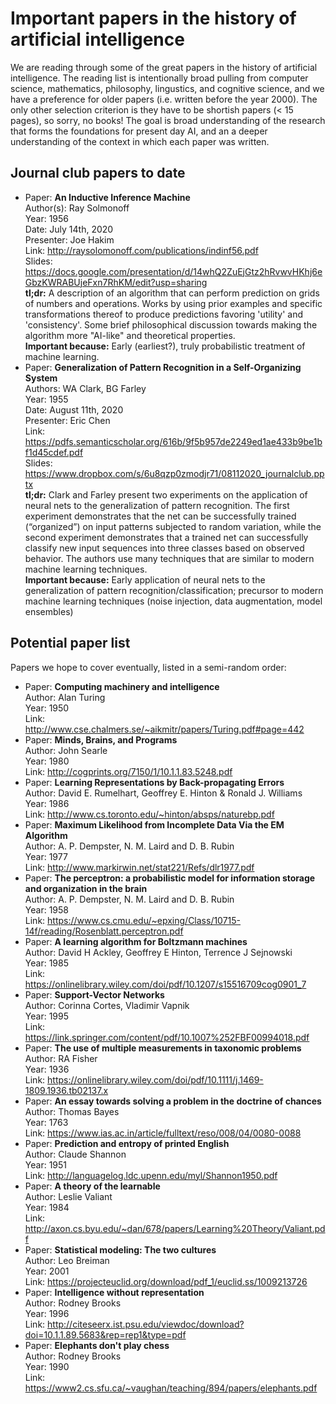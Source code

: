 # Important papers in the history of artificial intelligence
We are reading through some of the great papers in the history of artificial intelligence. The reading list is intentionally broad pulling from computer science, mathematics, philosophy, lingustics, and cognitive science, and we have a preference for older papers (i.e. written before the year 2000). The only other selection criterion is they have to be shortish papers (< 15 pages), so sorry, no books! The goal is broad understanding of the research that forms the foundations for present day AI, and an a deeper understanding of the context in which each paper was written. 


## Journal club papers to date
- Paper: __An Inductive Inference Machine__ <br />
  Author(s): Ray Solmonoff <br />
  Year: 1956 <br />
  Date: July 14th, 2020 <br />
  Presenter: Joe Hakim <br />
  Link: http://raysolomonoff.com/publications/indinf56.pdf <br />
  Slides: https://docs.google.com/presentation/d/14whQ2ZuEjGtz2hRvwvHKhj6eGbzKWRABUjeFxn7RhKM/edit?usp=sharing<br />
  __tl;dr:__ A description of an algorithm that can perform prediction on grids of numbers and operations. Works by using prior examples and specific transformations thereof to produce predictions favoring 'utility' and 'consistency'. Some brief philosophical discussion towards making the algorithm more "AI-like" and theoretical properties. <br />
  __Important because:__ Early (earliest?), truly probabilistic treatment of machine learning. <br />
- Paper: __Generalization of Pattern Recognition in a Self-Organizing System__ <br />
  Authors: WA Clark, BG Farley  <br />
  Year: 1955 <br />
  Date: August 11th, 2020 <br />
  Presenter: Eric Chen <br />
  Link: https://pdfs.semanticscholar.org/616b/9f5b957de2249ed1ae433b9be1bf1d45cdef.pdf<br />
  Slides: https://www.dropbox.com/s/6u8qzp0zmodjr71/08112020_journalclub.pptx<br />
  __tl;dr:__ Clark and Farley present two experiments on the application of neural nets to the generalization of pattern recognition. The first experiment demonstrates that the net can be successfully trained (“organized”) on input patterns subjected to random variation, while the second experiment demonstrates that a trained net can successfully classify new input sequences into three classes based on observed behavior. The authors use many techniques that are similar to modern machine learning techniques.  <br />
  __Important because:__ Early application of neural nets to the generalization of pattern recognition/classification; precursor to modern machine learning techniques (noise injection, data augmentation, model ensembles)<br />


## Potential paper list
Papers we hope to cover eventually, listed in a semi-random order:

- Paper: __Computing machinery and intelligence__ <br />
  Author: Alan Turing <br />
  Year: 1950 <br />
  Link: http://www.cse.chalmers.se/~aikmitr/papers/Turing.pdf#page=442
- Paper: __Minds, Brains, and Programs__ <br />
  Author: John Searle <br />
  Year: 1980 <br />
  Link: http://cogprints.org/7150/1/10.1.1.83.5248.pdf
- Paper: __Learning Representations by Back-propagating Errors__ <br />
  Author: David E. Rumelhart, Geoffrey E. Hinton & Ronald J. Williams  <br />
  Year: 1986 <br />
  Link: http://www.cs.toronto.edu/~hinton/absps/naturebp.pdf
- Paper: __Maximum Likelihood from Incomplete Data Via the EM Algorithm__ <br />
  Author: A. P. Dempster, N. M. Laird and D. B. Rubin  <br />
  Year: 1977 <br />
  Link: http://www.markirwin.net/stat221/Refs/dlr1977.pdf
- Paper: __The perceptron: a probabilistic model for information storage and organization in the brain__ <br />
  Author: A. P. Dempster, N. M. Laird and D. B. Rubin  <br />
  Year: 1958 <br />
  Link: https://www.cs.cmu.edu/~epxing/Class/10715-14f/reading/Rosenblatt.perceptron.pdf
- Paper: __A learning algorithm for Boltzmann machines__ <br />
  Author: David H Ackley, Geoffrey E Hinton, Terrence J Sejnowski  <br />
  Year: 1985 <br />
  Link: https://onlinelibrary.wiley.com/doi/pdf/10.1207/s15516709cog0901_7
- Paper: __Support-Vector Networks__ <br />
  Author: Corinna Cortes, Vladimir Vapnik  <br />
  Year: 1995 <br />
  Link: https://link.springer.com/content/pdf/10.1007%252FBF00994018.pdf
- Paper: __The use of multiple measurements in taxonomic problems__ <br />
  Author: RA Fisher  <br />
  Year: 1936 <br />
  Link: https://onlinelibrary.wiley.com/doi/pdf/10.1111/j.1469-1809.1936.tb02137.x
- Paper: __An essay towards solving a problem in the doctrine of chances__ <br />
  Author: Thomas Bayes  <br />
  Year: 1763 <br />
  Link: https://www.ias.ac.in/article/fulltext/reso/008/04/0080-0088
- Paper: __Prediction and entropy of printed English__ <br />
  Author: Claude Shannon  <br />
  Year: 1951 <br />
  Link: http://languagelog.ldc.upenn.edu/myl/Shannon1950.pdf
- Paper: __A theory of the learnable__ <br />
  Author: Leslie Valiant  <br />
  Year: 1984 <br />
  Link: http://axon.cs.byu.edu/~dan/678/papers/Learning%20Theory/Valiant.pdf
- Paper: __Statistical modeling: The two cultures__ <br />
  Author: Leo Breiman  <br />
  Year: 2001 <br />
  Link: https://projecteuclid.org/download/pdf_1/euclid.ss/1009213726
- Paper: __Intelligence without representation__ <br />
  Author: Rodney Brooks  <br />
  Year: 1996 <br />
  Link: http://citeseerx.ist.psu.edu/viewdoc/download?doi=10.1.1.89.5683&rep=rep1&type=pdf
- Paper: __Elephants don't play chess__ <br />
  Author: Rodney Brooks  <br />
  Year: 1990 <br />
  Link: https://www2.cs.sfu.ca/~vaughan/teaching/894/papers/elephants.pdf
